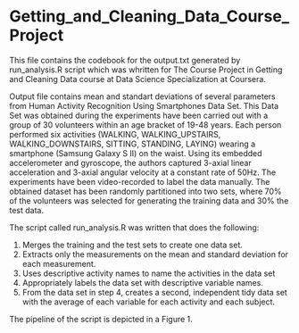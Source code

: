 # Getting_and_Cleaning_Data_Course_Project
This file contains the codebook for the output.txt generated by run_analysis.R script which was whritten for The Course Project in Getting and Cleaning Data course at Data Science Specialization at Coursera.

Output file contains mean and standart deviations of several parameters from Human Activity Recognition Using Smartphones Data Set. This Data Set was obtained during the experiments have been carried out with a group of 30 volunteers within an age bracket of 19-48 years. Each person performed six activities (WALKING, WALKING_UPSTAIRS, WALKING_DOWNSTAIRS, SITTING, STANDING, LAYING) wearing a smartphone (Samsung Galaxy S II) on the waist. Using its embedded accelerometer and gyroscope, the authors captured 3-axial linear acceleration and 3-axial angular velocity at a constant rate of 50Hz. The experiments have been video-recorded to label the data manually. The obtained dataset has been randomly partitioned into two sets, where 70% of the volunteers was selected for generating the training data and 30% the test data. 

The script called run_analysis.R was written that does the following:

1. Merges the training and the test sets to create one data set.
2. Extracts only the measurements on the mean and standard deviation for each measurement.
3. Uses descriptive activity names to name the activities in the data set
4. Appropriately labels the data set with descriptive variable names.
5. From the data set in step 4, creates a second, independent tidy data set with the average of each
variable for each activity and each subject.

The pipeline of the script is depicted in a Figure 1.

